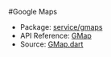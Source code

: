 #Google Maps

* Package: [service/gmaps](api:)
* API Reference: [GMap](api:service/gmaps)
* Source: [GMap.dart](source:client/service/gmaps/src)
